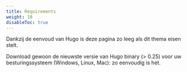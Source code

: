 ```yaml
---
title: Requirements
weight: 10
disableToc: true
---
```


Dankzij de eenvoud van Hugo is deze pagina zo leeg als dit thema eisen stelt.

Download gewoon de nieuwste versie van Hugo binary (> 0.25) voor uw besturingssysteem (Windows, Linux, Mac): zo eenvoudig is het.
